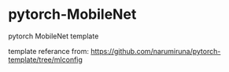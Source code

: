 # pytorch-MobileNet
pytorch MobileNet template

template referance from: https://github.com/narumiruna/pytorch-template/tree/mlconfig
